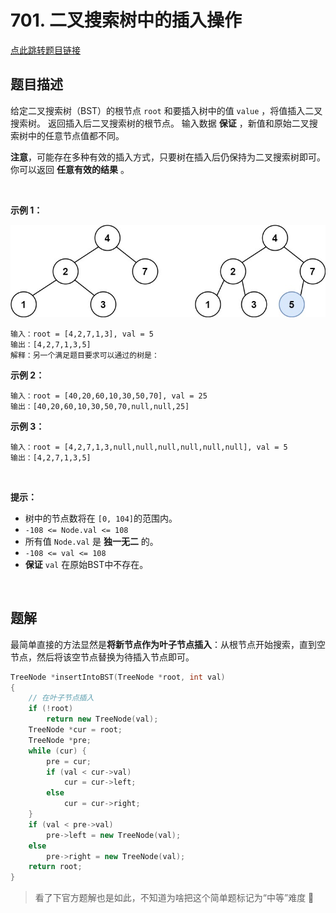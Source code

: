# 701. 二叉搜索树中的插入操作

[点此跳转题目链接](https://leetcode.cn/problems/insert-into-a-binary-search-tree/description/)

## 题目描述

给定二叉搜索树（BST）的根节点 `root` 和要插入树中的值 `value` ，将值插入二叉搜索树。 返回插入后二叉搜索树的根节点。 输入数据 **保证** ，新值和原始二叉搜索树中的任意节点值都不同。

**注意**，可能存在多种有效的插入方式，只要树在插入后仍保持为二叉搜索树即可。 你可以返回 **任意有效的结果** 。

 <br>

**示例 1：**

![img](./insertbst.jpg)

```
输入：root = [4,2,7,1,3], val = 5
输出：[4,2,7,1,3,5]
解释：另一个满足题目要求可以通过的树是：
```

**示例 2：**

```
输入：root = [40,20,60,10,30,50,70], val = 25
输出：[40,20,60,10,30,50,70,null,null,25]
```

**示例 3：**

```
输入：root = [4,2,7,1,3,null,null,null,null,null,null], val = 5
输出：[4,2,7,1,3,5]
```

 <br>

**提示：**

- 树中的节点数将在 `[0, 104]`的范围内。
- `-108 <= Node.val <= 108`
- 所有值 `Node.val` 是 **独一无二** 的。
- `-108 <= val <= 108`
- **保证** `val` 在原始BST中不存在。

<br>

## 题解

最简单直接的方法显然是**将新节点作为叶子节点插入**：从根节点开始搜索，直到空节点，然后将该空节点替换为待插入节点即可。

```cpp
TreeNode *insertIntoBST(TreeNode *root, int val)
{
    // 在叶子节点插入
    if (!root)
        return new TreeNode(val);
    TreeNode *cur = root;
    TreeNode *pre;
    while (cur) {
        pre = cur;
        if (val < cur->val)
            cur = cur->left;
        else
            cur = cur->right;
    }
    if (val < pre->val)
        pre->left = new TreeNode(val);
    else 
        pre->right = new TreeNode(val);
    return root;
}
```

> 看了下官方题解也是如此，不知道为啥把这个简单题标记为“中等”难度 :thinking: ​